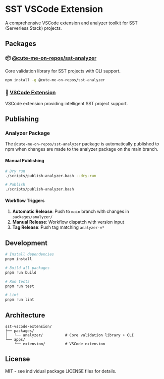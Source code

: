 # SST VSCode Extension

A comprehensive VSCode extension and analyzer toolkit for SST (Serverless Stack) projects.

## Packages

### 📦 [@cute-me-on-repos/sst-analyzer](./packages/analyzer)
Core validation library for SST projects with CLI support.

```bash
npm install -g @cute-me-on-repos/sst-analyzer
```

### 🎯 [VSCode Extension](./apps/extension)  
VSCode extension providing intelligent SST project support.

## Publishing

### Analyzer Package

The `@cute-me-on-repos/sst-analyzer` package is automatically published to npm when changes are made to the analyzer package on the main branch.

#### Manual Publishing

```bash
# Dry run
./scripts/publish-analyzer.bash --dry-run

# Publish
./scripts/publish-analyzer.bash
```

#### Workflow Triggers

1. **Automatic Release**: Push to `main` branch with changes in `packages/analyzer/`
2. **Manual Release**: Workflow dispatch with version input
3. **Tag Release**: Push tag matching `analyzer-v*`

## Development

```bash
# Install dependencies
pnpm install

# Build all packages
pnpm run build

# Run tests
pnpm run test

# Lint
pnpm run lint
```

## Architecture

```
sst-vscode-extension/
├── packages/
│   └── analyzer/          # Core validation library + CLI
└── apps/
    └── extension/         # VSCode extension
```

## License

MIT - see individual package LICENSE files for details.
